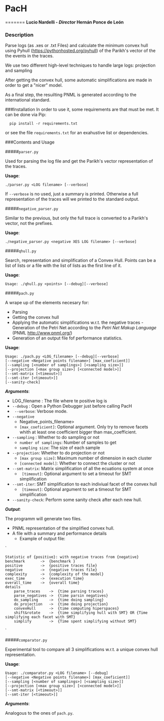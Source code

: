 # PacH 
=======
**Lucio Nardelli - _Director_ Hernán Ponce de León**

### Description

 Parse logs (as .xes or .txt Files) and calculate the minimum convex hull using Pyhull (https://pythonhosted.org/pyhull)
 of the  Parikh's vector of the the events in the traces.

 We use two different high-level techniques to handle large logs: projection and sampling

 After getting the convex hull, some automatic simplifications are made in order to get a "nicer" model.
 
 As a final step, the resuilting PNML is generated according to the international standard.
 
###Installation
 In order to use it, some requirements are that must be met.
 It can be done via Pip:
        
      pip install -r requirements.txt

 or see the file `requirements.txt` for an exahustive list or dependencies.

###Contents and Usage

#####`parser.py`

Used for parsing the log file and get the Parikh's vector representation of the traces.

**Usage**:

    ./parser.py <LOG filename> [--verbose]

If `--verbose` is no used, just a summary is printed. Otherwise  a full representation of the traces will we printed to the standard output.

#####`negative_parser.py`

Similar to the previous, but only the full trace is converted to a Parikh's vector, not the prefixes.

**Usage**:

    ./negative_parser.py <negative XES LOG filename> [--verbose]

#####`qhull.py`

Search, representation and simplification of a Convex Hull.
Points can be a list of lists or a file with the list of lists as the first line of it.

**Usage**:

    Usage: ./qhull.py <points> [--debug][--verbose]

#####`pach.py`

A wrape up of the elements necesary for:

  - Parsing
  - Getting the convex hull
  - Applying the automatic simplifications w.r.t. the negative traces
  -Generation of the Petri Net according to the *Petri Net Makup Language* (PNML http://www.pnml.org/)
  - Generation of an output file fof performance statistics.

**Usage**:

    Usage: ./pach.py <LOG_filename> [--debug][--verbose]
    [--negative <Negative points filename>] [max_coeficient]]
    [--sampling [<number of samplings>] [<sampling size>]]
    [--projection [<max group size>] [<connected model>]]
    [--smt-matrix [<timeout>]]
    [--smt-iter [<timeout>]]
    [--sanity-check]

**_Arguments_**:

  - LOG_filename : The file where te positive log is
  - ` --debug ` : Open a Python Debugger just before calling PacH
  - ` --verbose`: Verbose mode.
  - `--negative`
    - Negative_points_filename> 
    - `[max_coeficient]`: Optional argument. Only try to remove facets whith at least one coefficient bigger than max_coefficient.
  - `--sampling` : Whether to do sampling or not
    - `number of samplings`:  Number of samples to get
    - `sampling size`: The size of each sample
  - `--projection`: Whether to do projection or not
    - `[max group size]`: Maximum number of dimension in each cluster
    - `[connected model]`: Whether to connect the cluster or not
  - `--smt-matrix`: Matrix simplification of all the ecuations system at once
    - ` [timeout]`: Optional argument to set a timeout for SMT simplification
  - `--smt-iter`:  SMT simplification to each indiviual facet of the convex hull
    - ` [timeout]`: Optional argument to set a timeout for SMT simplification
  - `--sanity-check`: Perform some sanity check after each new hull.

**_Output_**:

  The programm will generate two files.

  - PNML representation of the simplified convex hull. 
  - A file with a summary and performance details
    - Example of output file:

`

    Statistic of {positive}: with negative traces from {negative}
    benchmark       ->  {benchmark }
    positive        ->  {positive traces file}
    negative        ->  {negative traces file}
    complexity      ->  {complexity of the model}  
    exec_time       ->  {execution time}
    overall_time    ->  {overall time}
    details
        parse_traces    ->  {time parsing traces}
        parse_negatives ->  {time parsin negatives}
        do_sampling     ->  {time doing sampling}
        do_projection   ->  {time doing projection}
        convexHull      ->  {time computing hiperspaces}
        shift&rotate    ->  {time simplifying hull with SMT} OR {Time simplifying each facet with SMT}
        simplify        ->  {Time spent simplifying without SMT}

`

#####`comparator.py`

Experimental tool to compare all 3 simplifications w.r.t. a unique convex hull representation.


**Usage**:

    Usage: ./comparator.py <LOG filename> [--debug]
    [--negative <Negative points filename>] [max_coeficient]]
    [--sampling [<number of samplings>] [<sampling size>]]
    [--projection [<max group size>] [<connected model>]]
    [--smt-matrix [<timeout>]]
    [--smt-iter [<timeout>]]

**_Arguments_**:

Analogous to the ones of `pach.py`.
